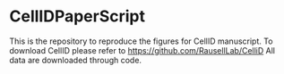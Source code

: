 # CellIDPaperScript

This is the repository to reproduce the figures for CellID manuscript.
To download CellID please refer to https://github.com/RausellLab/CelliD
All data are downloaded through code.
